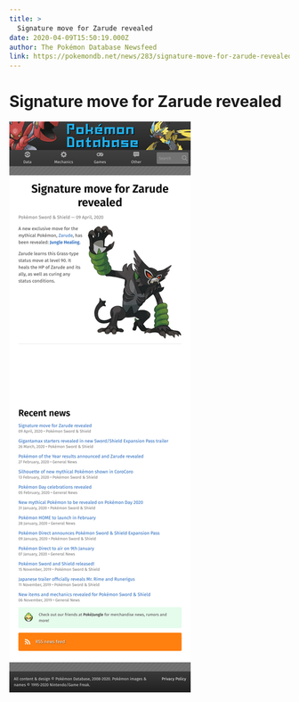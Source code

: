 ```yaml
---
title: >
  Signature move for Zarude revealed
date: 2020-04-09T15:50:19.000Z
author: The Pokémon Database Newsfeed
link: https://pokemondb.net/news/283/signature-move-for-zarude-revealed
---
```

# Signature move for Zarude revealed

[![Signature move for Zarude revealed](./screenshot.png)](https://pokemondb.net/news/283/signature-move-for-zarude-revealed)
